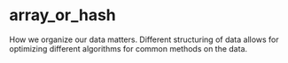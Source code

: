 # array_or_hash
How we organize our data matters. Different structuring of data allows for optimizing different algorithms for common methods on the data. 

